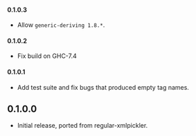 #### 0.1.0.3

* Allow `generic-deriving 1.8.*`.

#### 0.1.0.2

* Fix build on GHC-7.4

#### 0.1.0.1

* Add test suite and fix bugs that produced empty tag names.

## 0.1.0.0

* Initial release, ported from regular-xmlpickler.
